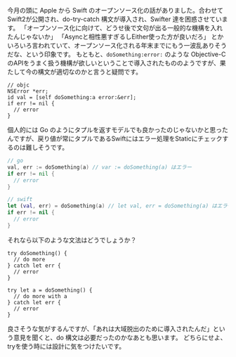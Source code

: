 今月の頭に Apple から Swift のオープンソース化の話がありました。合わせてSwift2が公開され、do-try-catch 構文が導入され、Swifter 達を困惑させています。
「オープンソース化に向けて、どうせ後で文句が出る一般的な機構を入れたんじゃないか」
「Asyncと相性悪すぎるしEither使った方が良いだろ」
とかいろいろ言われていて、オープンソース化される年末までにもう一波乱ありそうだな、という印象です。
もともと、`doSomething:error:` のような Objective-C のAPIをうまく扱う機構が欲しいということで導入されたもののようですが、果たして今の構文が適切なのかと言うと疑問です。

```objc
// objc
NSError *err;
id val = [self doSomething:a error:&err];
if err != nil {
  // error
}
```

個人的には Go のようにタプルを返すモデルでも良かったのじゃないかと思ったんですが、戻り値が常にタプルであるSwiftにはエラー処理をStaticにチェックするのは難しそうです。

```go
// go
val, err := doSomething(a) // var := doSomething(a) はエラー
if err != nil {
  // error
}
```

```swift
// swift
let (val, err) = doSomething(a) // let val, err = doSomething(a) はエラー
if err != nil {
  // error
}
```

それなら以下のような文法はどうでしょうか？

```
try doSomething() {
  // do more 
} catch let err {
  // error
}
```

```
try let a = doSomething() {
  // do more with a
} catch let err {
  // error
}
```

良さそうな気がするんですが、「あれは大域脱出のために導入されたんだ」という意見を聞くと、do 構文は必要だったのかなあとも思います。
どちらにせよ、tryを使う時には設計に気をつけたいです。


